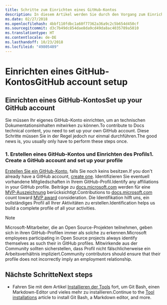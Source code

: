 ```yaml
---
title: Schritte zum Einrichten eines GitHub-Kontos
description: In diesem Artikel werden Sie durch den Vorgang zum Einrichten eines GitHub-Kontos geführt, das erforderlich ist, um an Inhalten von docs.microsoft.com mitzuwirken.
ms.date: 02/27/2018
ms.openlocfilehash: 4bbf110fdbc1a60f77362a36a9c2c5b654d450cf
ms.sourcegitcommit: d3c7b49dc854dae8da9cd49da8ac4035789a5010
ms.translationtype: HT
ms.contentlocale: de-DE
ms.lasthandoff: 10/23/2018
ms.locfileid: "49805489"
---
```

# <a name="github-account-setup"></a><span data-ttu-id="6559d-103">Einrichten eines GitHub-Kontos</span><span class="sxs-lookup"><span data-stu-id="6559d-103">GitHub account setup</span></span>

## <a name="set-up-your-github-account"></a><span data-ttu-id="6559d-104">Einrichten eines GitHub-Kontos</span><span class="sxs-lookup"><span data-stu-id="6559d-104">Set up your GitHub account</span></span>

<span data-ttu-id="6559d-105">Sie müssen Ihr eigenes GitHub-Konto einrichten, um an technischen Dokumentationsinhalten mitwirken zu können.</span><span class="sxs-lookup"><span data-stu-id="6559d-105">To contribute to Docs technical content, you need to set up your own GitHub account.</span></span> <span data-ttu-id="6559d-106">Diese Schritte müssen Sie in der Regel jedoch nur einmal durchführen.</span><span class="sxs-lookup"><span data-stu-id="6559d-106">The good news is, you usually only have to perform these steps once.</span></span>

### <a name="1-create-a-github-account-and-set-up-your-profile"></a><span data-ttu-id="6559d-107">1. Erstellen eines GitHub-Kontos und Einrichten des Profils</span><span class="sxs-lookup"><span data-stu-id="6559d-107">1. Create a GitHub account and set up your profile</span></span>

<span data-ttu-id="6559d-108">[Erstellen Sie ein GitHub-Konto](https://github.com/join), falls Sie noch keins besitzen.</span><span class="sxs-lookup"><span data-stu-id="6559d-108">If you don't already have a GitHub account, [create one](https://github.com/join).</span></span> <span data-ttu-id="6559d-109">Identifizieren Sie eventuell vorhandene Mitgliedschaften in Ihrem GitHub-Profil.</span><span class="sxs-lookup"><span data-stu-id="6559d-109">Identify any affiliations in your GitHub profile.</span></span> <span data-ttu-id="6559d-110">Beiträge zu [docs.microsoft.com](https://docs.microsoft.com) werden für eine [MVP-Auszeichnung](https://mvp.microsoft.com) berücksichtigt.</span><span class="sxs-lookup"><span data-stu-id="6559d-110">Contributions to [docs.microsoft.com](https://docs.microsoft.com) count toward [MVP award](https://mvp.microsoft.com) consideration.</span></span> <span data-ttu-id="6559d-111">Die Identifikation hilft uns, ein vollständiges Profil all Ihrer Aktivitäten zu erstellen.</span><span class="sxs-lookup"><span data-stu-id="6559d-111">Identification helps us build a complete profile of all your activities.</span></span>

>[!NOTE]
> <span data-ttu-id="6559d-112">Microsoft-Mitarbeiter, die an Open Source-Projekten teilnehmen, geben sich in ihren GitHub-Profilen immer als solche zu erkennen.</span><span class="sxs-lookup"><span data-stu-id="6559d-112">Microsoft employees participating in Open Source projects always identify themselves as such their in GitHub profiles.</span></span> <span data-ttu-id="6559d-113">Mitwirkende aus der Community sollten sicherstellen, dass Profil nicht fälschlicherweise ein Arbeitsverhältnis impliziert.</span><span class="sxs-lookup"><span data-stu-id="6559d-113">Community contributors should ensure that their profile does not incorrectly imply an employment relationship.</span></span>

## <a name="next-steps"></a><span data-ttu-id="6559d-114">Nächste Schritte</span><span class="sxs-lookup"><span data-stu-id="6559d-114">Next steps</span></span>

* <span data-ttu-id="6559d-115">Fahren Sie mit dem Artikel [Installieren der Tools](get-started-setup-tools.md) fort, um Git Bash, einen Markdown-Editor und vieles mehr zu installieren.</span><span class="sxs-lookup"><span data-stu-id="6559d-115">Continue to the [Tool installations](get-started-setup-tools.md) article to install Git Bash, a Markdown editor, and more.</span></span>
